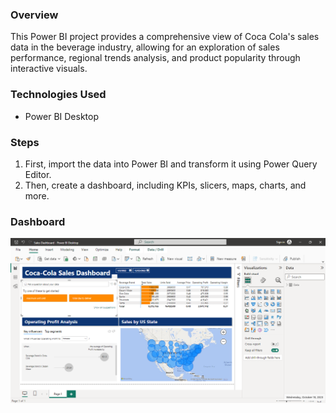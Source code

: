 ### Overview
This Power BI project provides a comprehensive view of Coca Cola's sales data in the beverage industry, allowing for an exploration of sales performance, regional trends analysis, and product popularity through interactive visuals.

### Technologies Used
- Power BI Desktop

### Steps
1. First, import the data into Power BI and transform it using Power Query Editor.
2. Then, create a dashboard, including KPIs, slicers, maps, charts, and more.

### Dashboard
![Image alt text](https://github.com/aravindbc/Data-Analysis-Projects/blob/a60c0aeabc251394f1268af18b049c7680388dce/Soft%20Drinks%20Sales%20Dashboard/Soft%20Drinks%20Sales%20Dashboard.png)

